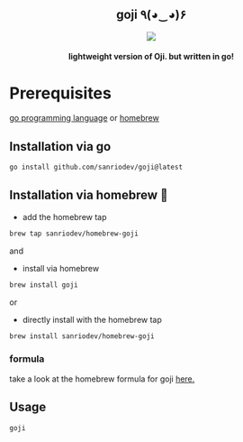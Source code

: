 <h2 align="center">goji ٩(◕‿◕)۶</h2>
<p align="center">
<img src="https://github.com/user-attachments/assets/cc2ca9b5-5f0d-4749-8671-4a7d7afa50c3">
</p>
<h4 align="center">lightweight version of Oji. but written in go!</h4>

##

# Prerequisites

[go programming language](https://go.dev/dl/) or [homebrew](https://brew.sh)

## Installation via go

```bash
go install github.com/sanriodev/goji@latest
```

## Installation via homebrew 🍺

- add the homebrew tap
```bash
brew tap sanriodev/homebrew-goji
```

and

- install via homebrew

```bash
brew install goji
```

or

- directly install with the homebrew tap
```bash
brew install sanriodev/homebrew-goji
```

### formula

take a look at the homebrew formula for goji [here.](https://github.com/sanriodev/homebrew-goji)
## Usage

```bash
goji
```
